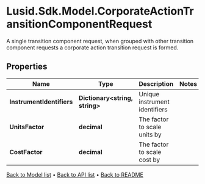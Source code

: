 # Lusid.Sdk.Model.CorporateActionTransitionComponentRequest
A single transition component request, when grouped with other transition component requests a corporate action  transition request is formed.

## Properties

Name | Type | Description | Notes
------------ | ------------- | ------------- | -------------
**InstrumentIdentifiers** | **Dictionary&lt;string, string&gt;** | Unique instrument identifiers | 
**UnitsFactor** | **decimal** | The factor to scale units by | 
**CostFactor** | **decimal** | The factor to scale cost by | 

[Back to Model list](../README.md#documentation-for-models) &#8226; [Back to API list](../README.md#documentation-for-api-endpoints) &#8226; [Back to README](../README.md)

